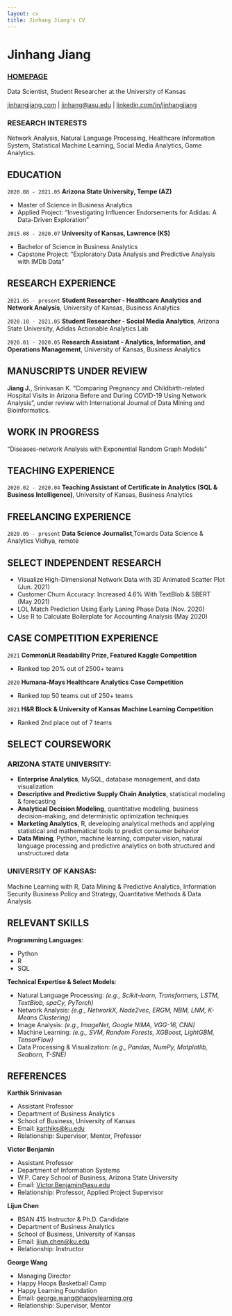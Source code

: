 ```yaml
---
layout: cv
title: Jinhang Jiang's CV
---
```

# Jinhang Jiang
### <a href="http://jinhangjiang.com">HOMEPAGE</a>
Data Scientist, Student Researcher at the University of Kansas


<div id="webaddress">
<a href="mailto: http://jinhangjiang.com">jinhangjiang.com</a>
| <a href="mailto: jinhang@asu.edu">jinhang@asu.edu</a>
| <a href="mailto: https://www.linkedin.com/in/jinhangjiang/">linkedin.com/in/jinhangjiang</a>
</div>





### RESEARCH INTERESTS

Network Analysis, Natural Language Processing, Healthcare Information System, Statistical Machine Learning, Social Media Analytics, Game Analytics.




## EDUCATION

`2020.08 - 2021.05`
__Arizona State University,  Tempe (AZ)__

- Master of Science in Business Analytics
- Applied Project: “Investigating Influencer Endorsements for Adidas: A Data-Driven Exploration”

`2015.08 - 2020.07`
__University of Kansas, Lawrence (KS)__

- Bachelor of Science in Business Analytics
- Capstone Project: “Exploratory Data Analysis and Predictive Analysis with IMDb Data”




## RESEARCH EXPERIENCE

`2021.05 - present`
__Student Researcher - Healthcare Analytics and Network Analysis__, University of Kansas, Business Analytics



`2020.10 - 2021.05`
__Student Researcher - Social Media Analytics__, Arizona State University, Adidas Actionable Analytics Lab


`2020.01 - 2020.05`
__Research Assistant - Analytics, Information, and Operations Management__, University of Kansas, Business Analytics




## MANUSCRIPTS UNDER REVIEW
__Jiang J.__, Srinivasan K. “Comparing Pregnancy and Childbirth-related Hospital Visits in Arizona Before and During COVID-19 Using Network Analysis”, under review with International Journal of Data Mining and Bioinformatics.


## WORK IN PROGRESS
“Diseases-network Analysis with Exponential Random Graph Models”




## TEACHING EXPERIENCE

`2020.02 - 2020.04`
__Teaching Assistant of Certificate in Analytics (SQL & Business Intelligence)__, University of Kansas, Business Analytics



## FREELANCING EXPERIENCE

`2020.05 - present`
__Data Science Journalist__,Towards Data Science & Analytics Vidhya, remote


## SELECT INDEPENDENT RESEARCH
- Visualize High-Dimensional Network Data with 3D Animated Scatter Plot (Jun. 2021)
- Customer Churn Accuracy: Increased 4.6% With TextBlob & SBERT (May 2021)
- LOL Match Prediction Using Early Laning Phase Data (Nov. 2020)
- Use R to Calculate Boilerplate for Accounting Analysis (May 2020)



## CASE COMPETITION EXPERIENCE

`2021`
__CommonLit Readability Prize, Featured Kaggle Competition__
- Ranked top 20% out of 2500+ teams

`2020`
__Humana-Mays Healthcare Analytics Case Competition__
- Ranked top 50 teams out of 250+ teams

`2021`
__H&R Block & University of Kansas Machine Learning Competition__                 
- Ranked 2nd place out of 7 teams


## SELECT COURSEWORK
### ARIZONA STATE UNIVERSITY:
- __Enterprise Analytics__, MySQL, database management, and data visualization
- __Descriptive and Predictive Supply Chain Analytics__, statistical modeling & forecasting
- __Analytical Decision Modeling__, quantitative modeling, business decision-making, and deterministic optimization techniques
- __Marketing Analytics__, R, developing analytical methods and applying statistical and mathematical tools to predict consumer behavior
- __Data Mining__, Python, machine learning, computer vision,  natural language processing and predictive analytics on both structured and unstructured data

### UNIVERSITY OF KANSAS:
Machine Learning with R, Data Mining & Predictive Analytics, Information Security Business Policy and Strategy, Quantitative Methods & Data Analysis


## RELEVANT SKILLS
__Programming Languages__: 
- Python
- R
- SQL 

__Technical Expertise & Select Models__: 
-	Natural Language Processing: _(e.g., Scikit-learn, Transformers, LSTM, TextBlob, spaCy, PyTorch)_
-	Network Analysis: _(e.g., NetworkX, Node2vec, ERGM, NBM, LNM, K-Means Clustering)_
-	Image Analysis: _(e.g., ImageNet, Google NIMA, VGG-16, CNN)_
-	Machine Learning: _(e.g., SVM, Random Forests, XGBoost, LightGBM, TensorFlow)_
-	Data Processing & Visualization: _(e.g., Pandas, NumPy, Matplotlib, Seaborn, T-SNE)_



## REFERENCES

__Karthik Srinivasan__
- Assistant Professor
- Department of Business Analytics
- School of Business, University of Kansas
- Email: karthiks@ku.edu
- Relationship: Supervisor, Mentor, Professor

__Victor Benjamin__
- Assistant Professor
- Department of Information Systems
- W.P. Carey School of Business, Arizona State University
- Email: Victor.Benjamin@asu.edu
- Relationship: Professor, Applied Project Supervisor

__Lijun Chen__
- BSAN 415 Instructor & Ph.D. Candidate
- Department of Business Analytics
- School of Business, University of Kansas
- Email: lijun.chen@ku.edu
- Relationship: Instructor

__George Wang__
- Managing Director
- Happy Hoops Basketball Camp
- Happy Learning Foundation 
- Email: george.wang@happylearning.org
- Relationship: Supervisor, Mentor



<!-- ### Footer

Last updated: June 29, 2021 -->
